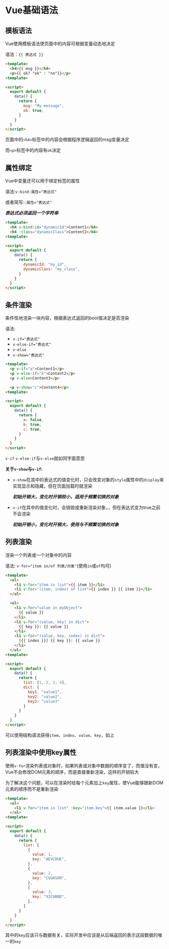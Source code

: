 # Vue基础语法

## 模板语法

  Vue使用模板语法使页面中的内容可根据变量动态地决定

  语法：`{{ 表达式 }}`
  
  ```html
  <template>
    <h4>{{ msg }}</h4>
    <p>{{ ok? "ok" : "no"}}</p>
  <template>

  <script>
    export default {
      data() {
        return {
          msg: "My message",
          ok: true,
        }
      }
    }
  </script>
  ```

  页面中的`<h4>`标签中的内容会根据程序逻辑返回的msg变量决定

  而`<p>`标签中的内容有`ok`决定

## 属性绑定

  Vue中变量还可以用于绑定标签的属性

  语法:`v-bind:属性="表达式"`

  或者简写:`:属性="表达式"`

  **_表达式必须返回一个字符串_**

  ```html
  <template>
    <h4 v-bind:id="dynamicId">Content1</h4>
    <h4 :class="dynamicClass">Content2</h4>
  <template>

  <script>
    export default {
      data() {
        return {
          dynamicId: "my_id",
          dynamicClass: "my_class",
        }
      }
    }
  </script>
  ```

## 条件渲染

  条件性地渲染一块内容，根据表达式返回的bool值决定是否渲染

  语法:

- `v-if="表达式"`
- `v-else-if="表达式"`
- `v-else`
- `v-show="表达式"`

```html
<template>
  <p v-if="a">Content1</p>
  <p v-else-if="b">Content2</p>
  <p v-else>Content3</p>

  <p v-show="c">Content4</p>
<template>

<script>
  export default {
    data() {
      return {
        a: false,
        b: true,
        c: true,
      }
    }
  }
</script>
```
  
  `v-if` `v-else-if`与`v-else`就如同字面意思
  
  **关于`v-show`与`v-if`:**
  
- `v-show`在其中的表达式的值变化时，只会改变对象的`style`属性中的`display`来实现显示和隐藏，但在页面加载时就渲染
  
    **_初始开销大，变化时开销较小，适用于频繁切换的对象_**
- `v-if`在其中的值变化时，会销毁或重新渲染对象，，但在表达式变为true之前不会渲染
  
    **_初始开销小，变化时开销大，使用与不频繁切换的对象_**

## 列表渲染

  渲染一个列表或一个对象中的内容

  语法: `v-for="item in/of 列表/对象"`(使用`in`或`of`均可)

  ```html
  <template>
    <ul>
      <li v-for="item in list">{{ item }}</li>
      <li v-for="(item, index) of list">{{ index }} {{ item }}</li>
    </ul>

    <ul>
      <li v-for="value in myObject">
        {{ value }}
      </li>
      <li v-for="(value, key) in dict">
        {{ key }}: {{ value }}
      </li>
      <li v-for="(value, key, index) in dict">
        [{{ index }}] {{ key }}: {{ value }}
      </li>
    </ul>
  <template>

  <script>
    export default {
      data() {
        return {
          list: [1, 2, 3, 4],
          dict: {
            key1: "value1",
            key2: "value2",
            key3: "value3"
          }
        }
      }
    }
  </script>
  ```

  可以使用结构语法获得`item`、`index`、`value`、`key`，如上

## 列表渲染中使用key属性

  使用`v-for`渲染列表或对象时，如果列表或对象中数据的顺序变了，而值没有变，Vue不会修改DOM元素的顺序，而是直接重新渲染，这样的开销较大

  为了解决这个问题，可以在渲染时给每个元素加上`key`属性，使Vue能够跟新DOM元素的顺序而不是重新渲染

  ```html
  <template>
    <ul>
      <li v-for="item in list" :key="item.key">{{ item.value }}</li>
    </ul>
  <template>

  <script>
    export default {
      data() {
        return {
          list: [
            {
              value: 1,
              key: "AEVCDUE",
            },
            {
              value: 2,
              key: "CVUASDN",
            },
            {
              value: 3,
              key: "XICUBND",
            },
          ]
        }
      }
    }
  </script>
  ```

  其中的`key`应该只与数据有关，实际开发中应该是从后端返回的表示这段数据的唯一的`key`
